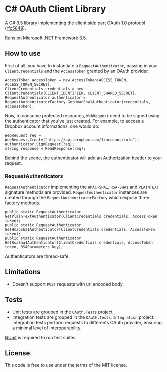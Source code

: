 ﻿C# OAuth Client Library
=======================

A C# 3.5 library implementing the client side part OAuth 1.0 protocol 
([rfc5849](http://tools.ietf.org/html/rfc5849)).

Runs on Microsoft .NET Framework 3.5.

How to use
----------

First of all, you have to instantiate a `RequestAuthenticator`, passing in your 
`ClientCredentials` and the `AccessToken` granted by an OAuth provider.

    AccessToken accessToken = new AccessToken(ACCESS_TOKEN, ACCESS_TOKEN_SECRET);
    ClientCredentials credentials = new ClientCredentials(CLIENT_IDENTIFIER, CLIENT_SHARED_SECRET);
    RequestAuthenticator authenticator = RequestAuthenticatorFactory.GetHmacSha1Authenticator(credentials, accessToken);
	
Now, to consume protected resources, `WebRequest` need to be signed using the 
authenticator that you've just created. For example, to access a Dropbox account
informations, one would do:

    WebRequest req = WebRequest.Create("https://api.dropbox.com/1/account/info");
    authenticator.SignRequest(req);
    string response = ReadResponse(req);

Behind the scene, the authenticator will add an Authorization header to your request.

### RequestAuthenticators

`RequestAuthenticator` implementing the `HMAC-SHA1`, `RSA-SHA1` and `PLAINTEXT` 
signature methods are provided. `RequestAuthenticator` instances are created
through the `RequestAuthenticatorFactory` which expose three factory methods.

    public static RequestAuthenticator GetPlainTextAuthenticator(ClientCredentials credentials, AccessToken token);
    public static RequestAuthenticator GetHmacSha1Authenticator(ClientCredentials credentials, AccessToken token);
    public static RequestAuthenticator GetRsaSha1Authenticator(ClientCredentials credentials, AccessToken token, RSAParameters key);

Authenticators are thread-safe.

Limitations
-----------

* Doesn't support `POST` requests with url encoded body.

Tests
-----

* Unit tests are grouped in the `OAuth.Tests` project. 
* Integration tests are grouped in the `OAuth.Tests.Integration` project. 
  Integration tests perform requests to differents OAuth provider, ensuring 
  a minimal level of interoperability.

[NUnit](http://www.nunit.org/) is required to run test suites.
  
License
-------

This code is free to use under the terms of the MIT license.